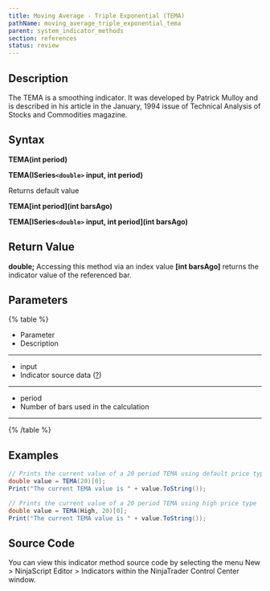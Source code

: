 ```yaml
---
title: Moving Average - Triple Exponential (TEMA)
pathName: moving_average_triple_exponential_tema
parent: system_indicator_methods
section: references
status: review
---
```


## Description

The TEMA is a smoothing indicator. It was developed by Patrick Mulloy and is described in his article in the January, 1994 issue of Technical Analysis of Stocks and Commodities magazine.

## Syntax

**TEMA(int period)**  

**TEMA(ISeries`<double>` input, int period)**

Returns default value  

**TEMA[int period](int barsAgo)**  

**TEMA[ISeries`<double>` input, int period](int barsAgo)**

## Return Value

**double;** Accessing this method via an index value **[int barsAgo]** returns the indicator value of the referenced bar.

## Parameters

{% table %}

* Parameter
* Description

---

* input
* Indicator source data ([?](valid_input_data_for_indicator.md))

---

* period
* Number of bars used in the calculation

---

{% /table %}

## Examples

```csharp
// Prints the current value of a 20 period TEMA using default price type
double value = TEMA(20)[0];
Print("The current TEMA value is " + value.ToString());

// Prints the current value of a 20 period TEMA using high price type
double value = TEMA(High, 20)[0];
Print("The current TEMA value is " + value.ToString());
```

## Source Code

You can view this indicator method source code by selecting the menu New > NinjaScript Editor > Indicators within the NinjaTrader Control Center window.
